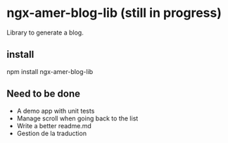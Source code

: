 # ngx-amer-blog-lib (still in progress)

Library to generate a blog.

## install

npm install ngx-amer-blog-lib

## Need to be done

- A demo app with unit tests
- Manage scroll when going back to the list
- Write a better readme.md
- Gestion de la traduction
